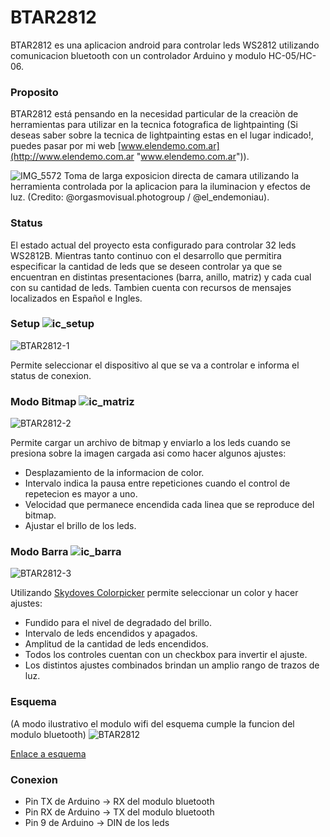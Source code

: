 # BTAR2812

BTAR2812 es una aplicacion android para controlar leds WS2812 utilizando comunicacion bluetooth con un controlador Arduino y modulo HC-05/HC-06.


### Proposito
BTAR2812 está pensando en la necesidad particular de la creaciòn de herramientas para utilizar en la tecnica fotografica de lightpainting (Si deseas saber sobre la tecnica de lightpainting estas en el lugar indicado!, puedes pasar por mi web [www.elendemo.com.ar](http://www.elendemo.com.ar "www.elendemo.com.ar")).

![IMG_5572](https://user-images.githubusercontent.com/60631810/154155399-808fe86d-cb8c-4b8a-93a6-b790a6a763a9.jpg)
Toma de larga exposicion directa de camara utilizando la herramienta controlada por la aplicacion para la iluminacion y efectos de luz. (Credito: @orgasmovisual.photogroup / @el_endemoniau).

### Status

El estado actual del proyecto esta configurado para controlar 32 leds WS2812B. Mientras tanto continuo con el desarrollo que permitira especificar la cantidad de leds que se deseen controlar ya que se encuentran en distintas presentaciones (barra, anillo, matriz) y cada cual con su cantidad de leds.
Tambien cuenta con recursos de mensajes localizados en Español e Ingles.

### Setup ![ic_setup](https://user-images.githubusercontent.com/60631810/154331668-be282bf3-1fdc-48d7-9bdc-3e1ce0d46ca4.jpg) 


![BTAR2812-1](https://user-images.githubusercontent.com/60631810/153987472-956a668c-5c75-4512-81e0-0e916d2760c3.jpg)

Permite seleccionar el dispositivo al que se va a controlar e informa el status de conexion.


### Modo Bitmap ![ic_matriz](https://user-images.githubusercontent.com/60631810/154332376-bc6fecbe-9455-4b56-8f35-34f9b2b38f81.jpg)


![BTAR2812-2](https://user-images.githubusercontent.com/60631810/153987514-56b35e62-2ecb-4b94-ab59-62753fa21b91.jpg)

Permite cargar un archivo de bitmap y enviarlo a los leds cuando se presiona sobre la imagen cargada asi como hacer algunos ajustes:
- Desplazamiento de la informacion de color.
- Intervalo indica la pausa entre repeticiones cuando el control de repetecion es mayor a uno.
- Velocidad que permanece encendida cada linea que se reproduce del bitmap.
- Ajustar el brillo de los leds.


### Modo Barra ![ic_barra](https://user-images.githubusercontent.com/60631810/154332448-d4f69af7-aeb5-4af5-8715-4886d68fd944.jpg)

![BTAR2812-3](https://user-images.githubusercontent.com/60631810/153987538-b97c81ba-d3b1-4205-9ed9-8b89313b6349.jpg) 

Utilizando [Skydoves Colorpicker](https://github.com/skydoves/ColorPickerView "Skydoves Colorpicker") permite seleccionar un color y hacer ajustes:
- Fundido para el nivel de degradado del brillo.
- Intervalo de leds encendidos y apagados.
- Amplitud de la cantidad de leds encendidos.
- Todos los controles cuentan con un checkbox para invertir el ajuste.
- Los distintos ajustes combinados brindan un amplio rango de trazos de luz.

### Esquema
(A modo ilustrativo el modulo wifi del esquema cumple la funcion del modulo bluetooth)
![BTAR2812](https://user-images.githubusercontent.com/60631810/154372486-57432e4a-b26b-4526-85d9-6ba39b7c1859.png)

[Enlace a esquema](https://www.tinkercad.com/things/8bRt67OoYUw "Enlace a esquema")

### Conexion

- Pin TX de Arduino -> RX del modulo bluetooth
- Pin RX de Arduino -> TX del modulo bluetooth
- Pin 9 de Arduino -> DIN de los leds
